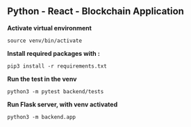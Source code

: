 ## Python - React - Blockchain Application


**Activate virtual environment**
```
source venv/bin/activate
```

**Install required packages with :**
```
pip3 install -r requirements.txt
```

**Run the test in the venv**
```
python3 -m pytest backend/tests
```

**Run Flask server, with venv activated**
```
python3 -m backend.app
```
